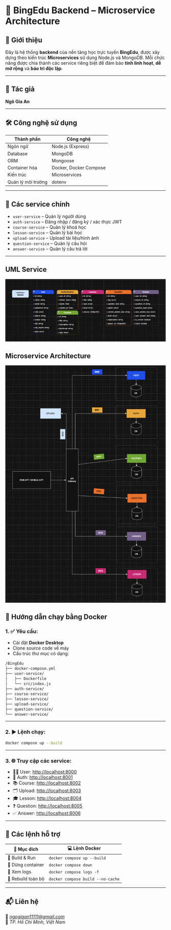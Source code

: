 # 🧠 BingEdu Backend – Microservice Architecture

## 📌 Giới thiệu

Đây là hệ thống **backend** của nền tảng học trực tuyến **BingEdu**, được xây dựng theo kiến trúc **Microservices** sử dụng Node.js và MongoDB. Mỗi chức năng được chia thành các service riêng biệt để đảm bảo **tính linh hoạt**, **dễ mở rộng** và **bảo trì độc lập**.

---

## 👤 Tác giả

**Ngô Gia An**

---

## 🛠 Công nghệ sử dụng

| Thành phần         | Công nghệ              |
| ------------------ | ---------------------- |
| Ngôn ngữ           | Node.js (Express)      |
| Database           | MongoDB                |
| ORM                | Mongoose               |
| Container hóa      | Docker, Docker Compose |
| Kiến trúc          | Microservices          |
| Quản lý môi trường | dotenv                 |

---

## 📂 Các service chính

- `user-service` – Quản lý người dùng
- `auth-service` – Đăng nhập / đăng ký / xác thực JWT
- `course-service` – Quản lý khoá học
- `lesson-service` – Quản lý bài học
- `upload-service` – Upload tài liệu/hình ảnh
- `question-service` – Quản lý câu hỏi
- `answer-service` – Quản lý câu trả lời

---

## UML Service

![alt text](image.png)

## Microservice Architecture

![alt text](image-1.png)

## 🚀 Hướng dẫn chạy bằng Docker

### 1. ✅ Yêu cầu:

- Cài đặt **Docker Desktop**
- Clone source code về máy
- Cấu trúc thư mục có dạng:

```text
/BingEdu
├── docker-compose.yml
├── user-service/
│   ├── Dockerfile
│   └── src/index.js
├── auth-service/
├── course-service/
├── lesson-service/
├── upload-service/
├── question-service/
└── answer-service/
```

---

### 2. ▶️ Lệnh chạy:

```bash
docker compose up --build
```

---

### 3. 🌐 Truy cập các service:

- 🧑‍💻 User: [http://localhost:8000](http://localhost:8000)
- 🔐 Auth: [http://localhost:8001](http://localhost:8001)
- 📚 Course: [http://localhost:8002](http://localhost:8002)
- 🗂 Upload: [http://localhost:8003](http://localhost:8003)
- 🎓 Lesson: [http://localhost:8004](http://localhost:8004)
- ❓ Question: [http://localhost:8005](http://localhost:8005)
- ✅ Answer: [http://localhost:8006](http://localhost:8006)

---

## 📌 Các lệnh hỗ trợ

| 🧩 Mục đích        | 💻 Lệnh Docker                    |
| ------------------ | --------------------------------- |
| 🔧 Build & Run     | `docker compose up --build`       |
| 🛑 Dừng container  | `docker compose down`             |
| 📜 Xem logs        | `docker compose logs -f`          |
| 🔄 Rebuild toàn bộ | `docker compose build --no-cache` |

---

## 📬 Liên hệ

📧 *ngogiaan11111@gmail.com*  
📍 _TP. Hồ Chí Minh, Việt Nam_
